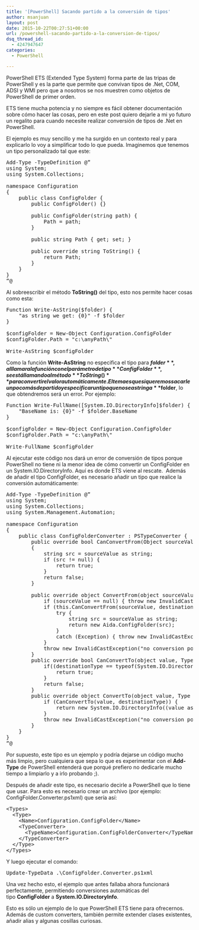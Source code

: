 ```yaml
---
title: '[PowerShell] Sacando partido a la conversión de tipos'
author: msanjuan
layout: post
date: 2015-10-22T00:27:51+00:00
url: /powershell-sacando-partido-a-la-conversion-de-tipos/
dsq_thread_id:
  - 4247947647
categories:
  - PowerShell

---
```

PowerShell ETS (Extended Type System) forma parte de las tripas de PowerShell y es la parte que permite que convivan tipos de .Net, COM, ADSI y WMI pero que a nosotros se nos muestren como objetos de PowerShell de primer orden.

ETS tiene mucha potencia y no siempre es fácil obtener documentación sobre cómo hacer las cosas, pero en este post quiero dejarle a mi yo futuro un regalito para cuando necesite realizar conversión de tipos de .Net en PowerShell.

El ejemplo es muy sencillo y me ha surgido en un contexto real y para explicarlo lo voy a simplificar todo lo que pueda. Imaginemos que tenemos un tipo personalizado tal que este:

<pre class="lang:ps decode:true">Add-Type -TypeDefinition @”
using System;
using System.Collections;
 
namespace Configuration
{
    public class ConfigFolder {
        public ConfigFolder() {}
        
        public ConfigFolder(string path) {
            Path = path;
        }

        public string Path { get; set; }

        public override string ToString() {
            return Path;
        }
    }
}
“@
</pre>

Al sobreescribir el método **ToString()** del tipo, esto nos permite hacer cosas como esta:

<pre class="lang:ps decode:true">Function Write-AsString($folder) {
    "as string we get: {0}" -f $folder
}

$configFolder = New-Object Configuration.ConfigFolder
$configFolder.Path = "c:\anyPath\"

Write-AsString $configFolder
</pre>

Como la función **Write-AsString** no especifica el tipo para **$folder**, al llamar a la función con el parámetro de tipo **ConfigFolder**, se está llamando al método **ToString()** para convertir el valor automáticamente. El tema es que si queremos sacarle un poco más de partido y especificar un tipo que no sea string a **$folder**, lo que obtendremos será un error. Por ejemplo:

<pre class="lang:ps decode:true">Function Write-FullName([System.IO.DirectoryInfo]$folder) {
    "BaseName is: {0}" -f $folder.BaseName
}

$configFolder = New-Object Configuration.ConfigFolder
$configFolder.Path = "c:\anyPath\"

Write-FullName $configFolder
</pre>

Al ejecutar este código nos dará un error de conversión de tipos porque PowerShell no tiene ni la menor idea de cómo convertir un ConfigFolder en un System.IO.DirectoryInfo. Aquí es donde ETS viene al rescate.  Además de añadir el tipo ConfigFolder, es necesario añadir un tipo que realice la conversión automáticamente:

<pre class="lang:ps decode:true ">Add-Type -TypeDefinition @”
using System;
using System.Collections;
using System.Management.Automation;
 
namespace Configuration
{
    public class ConfigFolderConverter : PSTypeConverter {
        public override bool CanConvertFrom(Object sourceValue, Type destinationType)
        {
            string src = sourceValue as string;
            if (src != null) {
                return true;
            }
            return false;
        }
 
        public override object ConvertFrom(object sourceValue, Type destinationType, IFormatProvider provider, bool IgnoreCase) {
            if (sourceValue == null) { throw new InvalidCastException("no conversion possible"); }
            if (this.CanConvertFrom(sourceValue, destinationType)) {
                try {
                    string src = sourceValue as string;
                    return new Aida.ConfigFolder(src);
                }
                catch (Exception) { throw new InvalidCastException("no conversion possible"); }
            }
            throw new InvalidCastException("no conversion possible");
        }
        public override bool CanConvertTo(object value, Type destinationType) { 
            if((destinationType == typeof(System.IO.DirectoryInfo)) && (value.GetType() == typeof(Configuration.ConfigFolder))) {
                return true;
            }
            return false; 
        }
        public override object ConvertTo(object value, Type destinationType, IFormatProvider provider, bool IgnoreCase) {
            if (CanConvertTo(value, destinationType)) {
                return new System.IO.DirectoryInfo((value as Configuration.ConfigFolder).Path);
            }
            throw new InvalidCastException("no conversion possible");
        }
    }
}
“@</pre>

Por supuesto, este tipo es un ejemplo y podría dejarse un código mucho más limpio, pero cualquiera que sepa lo que es experimentar con el **Add-Type** de PowerShell entenderá que porqué prefiero no dedicarle mucho tiempo a limpiarlo y a irlo probando ;).

Después de añadir este tipo, es necesario decirle a PowerShell que lo tiene que usar. Para esto es necesario crear un archivo (por ejemplo: ConfigFolder.Converter.ps1xml) que sería así:

<pre class="lang:xhtml decode:true ">&lt;Types&gt;
  &lt;Type&gt;
    &lt;Name&gt;Configuration.ConfigFolder&lt;/Name&gt;
    &lt;TypeConverter&gt;
      &lt;TypeName&gt;Configuration.ConfigFolderConverter&lt;/TypeName&gt;
    &lt;/TypeConverter&gt;
  &lt;/Type&gt;
&lt;/Types&gt;</pre>

Y luego ejecutar el comando:

<pre class="lang:ps decode:true">Update-TypeData .\ConfigFolder.Converter.ps1xml</pre>

Una vez hecho esto, el ejemplo que antes fallaba ahora funcionará perfectamente, permitiendo conversiones automáticas del tipo **ConfigFolder** a **System.IO.DirectoryInfo**.

Esto es sólo un ejemplo de lo que PowerShell ETS tiene para ofrecernos. Además de custom converters, también permite extender clases existentes, añadir alias y algunas cosillas curiosas.

&nbsp;